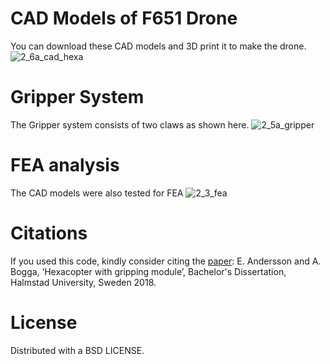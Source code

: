 # CAD Models of F651 Drone

You can download these CAD models and 3D print it to make the drone.
![2_6a_cad_hexa](https://user-images.githubusercontent.com/2436747/48283620-57be9780-e45d-11e8-9420-cb07e5a26943.jpg)

# Gripper System
The Gripper system consists of two claws as shown here.
![2_5a_gripper](https://user-images.githubusercontent.com/2436747/48283385-a7509380-e45c-11e8-900e-4fdfcf4d2cae.png)

# FEA analysis
The CAD models were also tested for FEA
    ![2_3_fea](https://user-images.githubusercontent.com/2436747/48283387-a7e92a00-e45c-11e8-922d-2ca9dae2e049.png)

# Citations
If you used this code, kindly consider citing the [paper]:
E. Andersson and A. Bogga, ‘Hexacopter with gripping module’, Bachelor's Dissertation, Halmstad University, Sweden 2018.

[paper]: http://www.diva-portal.org/smash/get/diva2:1216528/FULLTEXT02.pdf

# License
Distributed with a BSD LICENSE.
